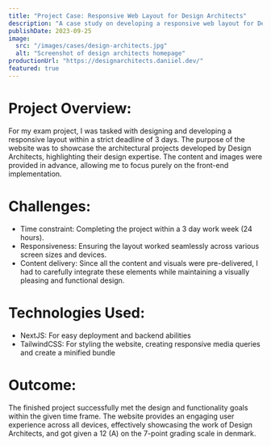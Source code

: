 ```yaml
---
title: "Project Case: Responsive Web Layout for Design Architects"
description: "A case study on developing a responsive web layout for Design Architects."
publishDate: 2023-09-25
image:
  src: "/images/cases/design-architects.jpg"
  alt: "Screenshot of design architects homepage"
productionUrl: "https://designarchitects.daniiel.dev/"
featured: true
---
```


# Project Overview:

For my exam project, I was tasked with designing and developing a responsive layout within a strict deadline of 3 days. The purpose of the website was to showcase the architectural projects developed by Design Architects, highlighting their design expertise. The content and images were provided in advance, allowing me to focus purely on the front-end implementation.

# Challenges:

- Time constraint: Completing the project within a 3 day work week (24 hours).
- Responsiveness: Ensuring the layout worked seamlessly across various screen sizes and devices.
- Content delivery: Since all the content and visuals were pre-delivered, I had to carefully integrate these elements while maintaining a visually pleasing and functional design.

# Technologies Used:

- NextJS: For easy deployment and backend abilities
- TailwindCSS: For styling the website, creating responsive media queries and create a minified bundle

# Outcome:

The finished project successfully met the design and functionality goals within the given time frame. The website provides an engaging user experience across all devices, effectively showcasing the work of Design Architects, and got given a 12 (A) on the 7-point grading scale in denmark.
